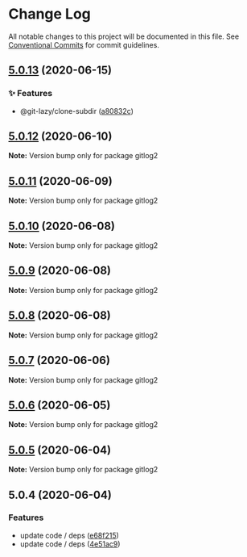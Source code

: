 # Change Log

All notable changes to this project will be documented in this file.
See [Conventional Commits](https://conventionalcommits.org) for commit guidelines.

## [5.0.13](https://github.com/bluelovers/ws-git-lazy/compare/gitlog2@5.0.12...gitlog2@5.0.13) (2020-06-15)


### ✨ Features

*  @git-lazy/clone-subdir ([a80832c](https://github.com/bluelovers/ws-git-lazy/commit/a80832c60115ebaacf21ed2f890c45888f0efadf))





## [5.0.12](https://github.com/bluelovers/ws-git-lazy/compare/gitlog2@5.0.11...gitlog2@5.0.12) (2020-06-10)

**Note:** Version bump only for package gitlog2





## [5.0.11](https://github.com/bluelovers/ws-git-lazy/compare/gitlog2@5.0.10...gitlog2@5.0.11) (2020-06-09)

**Note:** Version bump only for package gitlog2





## [5.0.10](https://github.com/bluelovers/ws-git-lazy/compare/gitlog2@5.0.9...gitlog2@5.0.10) (2020-06-08)

**Note:** Version bump only for package gitlog2





## [5.0.9](https://github.com/bluelovers/ws-git-lazy/compare/gitlog2@5.0.8...gitlog2@5.0.9) (2020-06-08)

**Note:** Version bump only for package gitlog2





## [5.0.8](https://github.com/bluelovers/ws-git-lazy/compare/gitlog2@5.0.7...gitlog2@5.0.8) (2020-06-08)

**Note:** Version bump only for package gitlog2





## [5.0.7](https://github.com/bluelovers/ws-git-lazy/compare/gitlog2@5.0.6...gitlog2@5.0.7) (2020-06-06)

**Note:** Version bump only for package gitlog2





## [5.0.6](https://github.com/bluelovers/ws-git-lazy/compare/gitlog2@5.0.5...gitlog2@5.0.6) (2020-06-05)

**Note:** Version bump only for package gitlog2





## [5.0.5](https://github.com/bluelovers/ws-git-lazy/compare/gitlog2@5.0.4...gitlog2@5.0.5) (2020-06-04)

**Note:** Version bump only for package gitlog2





## 5.0.4 (2020-06-04)


### Features

* update code / deps ([e68f215](https://github.com/bluelovers/ws-git-lazy/commit/e68f2152739a244f99da4d05c1ed27f283eccd37))
* update code / deps ([4e51ac9](https://github.com/bluelovers/ws-git-lazy/commit/4e51ac92473ecd9d855c0fdbe52530a1b9d4ca82))
